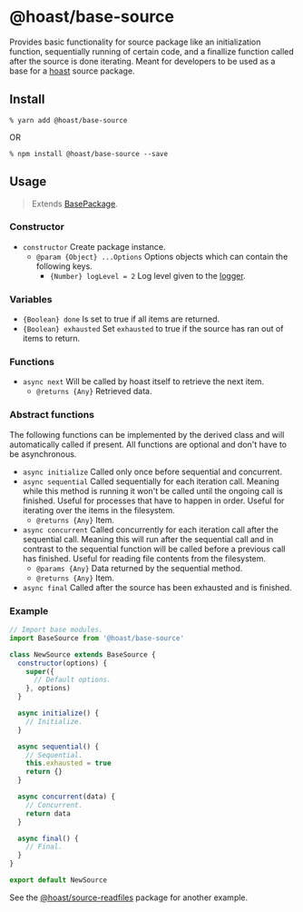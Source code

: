 # @hoast/base-source

Provides basic functionality for source package like an initialization function, sequentially running of certain code, and a finallize function called after the source is done iterating. Meant for developers to be used as a base for a [hoast](https://hoast.js.org) source package.

## Install

```
% yarn add @hoast/base-source
```

OR

```
% npm install @hoast/base-source --save
```

## Usage

> Extends [BasePackage](https://github.com/hoast/hoast/tree/master/packages/base-package#readme).

### Constructor

- `constructor` Create package instance.
  - `@param {Object} ...Options` Options objects which can contain the following keys.
    - `{Number} logLevel = 2` Log level given to the [logger](https://github.com/hoast/hoast/tree/master/packages/utils#logger.js).

### Variables

- `{Boolean} done` Is set to true if all items are returned.
- `{Boolean} exhausted` Set `exhausted` to true if the source has ran out of items to return.

### Functions

- `async next` Will be called by hoast itself to retrieve the next item.
  - `@returns {Any}` Retrieved data.

### Abstract functions

The following functions can be implemented by the derived class and will automatically called if present. All functions are optional and don't have to be asynchronous.

- `async initialize` Called only once before sequential and concurrent.
- `async sequential` Called sequentially for each iteration call. Meaning while this method is running it won't be called until the ongoing call is finished. Useful for processes that have to happen in order. Useful for iterating over the items in the filesystem.
  - `@returns {Any}` Item.
- `async concurrent` Called concurrently for each iteration call after the sequential call. Meaning this will run after the sequential call and in contrast to the sequential function will be called before a previous call has finished. Useful for reading file contents from the filesystem.
  - `@params {Any}` Data returned by the sequential method.
  - `@returns {Any}` Item.
- `async final` Called after the source has been exhausted and is finished.

### Example

```JavaScript
// Import base modules.
import BaseSource from '@hoast/base-source'

class NewSource extends BaseSource {
  constructor(options) {
    super({
      // Default options.
    }, options)
  }

  async initialize() {
    // Initialize.
  }

  async sequential() {
    // Sequential.
    this.exhausted = true
    return {}
  }

  async concurrent(data) {
    // Concurrent.
    return data
  }

  async final() {
    // Final.
  }
}

export default NewSource
```

See the [@hoast/source-readfiles](https://github.com/hoast/hoast/tree/master/packages/source-readfiles#readme) package for another example.
